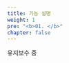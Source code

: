 ```yaml
---
title: 기능 설명
weight: 1
pre: "<b>01. </b>"
chapter: false
---
```


유지보수 중

<!--


"사운드 게임 교육"앱은 음악 게임 / 리듬 게임을 연습하고 연구하는 앱입니다.<br>
플레이 동영상을 재생해 Notes의 확인이나, 동영상을 직접 터치하는 것으로 의사 플레이할 수가 있습니다.

## 재생 동영상 추가

앱 내에서 재생할 동영상을 추가하는 방법에는 4가지가 있습니다.

#### Camera roll

Camera roll은 기기에서 동영상 촬영을 할 때 저장되는 장소입니다. 사진 앱 등에서 열람할 수 있습니다.<br>
이 앱에서 추가하는 방법은 다음과 같습니다.

1. 동영상 목록 화면 열기
2. 화면 오른쪽 하단의 "동영상 추가"버튼을 클릭하십시오
3. 추가 후보가 표시중에서 「카메라 롤」을 선택
4. 추가할 동영상 선택
5. 동영상 등록 정보를 입력하고 "추가" 버튼을 클릭

이 절차 후에 동영상 목록 화면으로 돌아가면 추가한 동영상이 목록에 표시됩니다.

#### iCloud Drive

iCloud Drive는 Apple이 제공하는 온라인 스토리지 서비스입니다. 파일 앱에서 열람할 수 있습니다.<br>
이 앱에서 추가하는 방법은 다음과 같습니다.

1. 동영상 목록 화면 열기
2. 화면 오른쪽 하단의 "동영상 추가"버튼을 클릭하십시오
3. 추가 후보가 표시되는 중에서 iCloud Drive를 선택
4. 추가할 동영상 선택
5. 동영상 등록 정보를 입력하고 "추가" 버튼을 클릭

이 절차 후에 동영상 목록 화면으로 돌아가면 추가한 동영상이 목록에 표시됩니다.

#### PC에서 전송

PC의 뮤직(구:iTunes) 앱에서 단말기의 앱 스토리지로 동영상을 전송할 수 있습니다.<br>
「<a href= "https://support.apple.com/ja-jp/HT201301" >iTunes를 사용하여 컴퓨터와 iOS/iPadOS 기기 간에 파일 공유</a>」페이지에 전송 방법이 쓰여져 있으므로, 여기를 참고로 앱에 전송하십시오.<br>
이 앱에서 추가하는 방법은 다음과 같습니다.

1. 동영상 목록 화면 열기
2. 화면 오른쪽 하단의 "동영상 추가"버튼을 클릭하십시오
3. 추가 후보가 표시 중에서 "앱 내"를 선택
4. 추가할 동영상 선택
5. 동영상 등록 정보를 입력하고 "추가" 버튼을 클릭

이 절차 후에 동영상 목록 화면으로 돌아가면 추가한 동영상이 목록에 표시됩니다.

#### YouTube 동영상 재생

YouTube는 Google의 동영상 공유 서비스입니다. 다른 사람이 업로드한 소리 게임/리듬 게임의 동영상이 존재할 수 있습니다.<br>
이 앱에서 추가하는 방법은 다음과 같습니다.

1. 동영상 목록 화면 열기
2. 화면 오른쪽 하단의 "동영상 추가"버튼을 클릭하십시오
3. 추가 후보가 표시되는 중 "YouTube"를 선택
4. YouTube 사이트에서 추가하려는 동영상 페이지 열기
5. 동영상 페이지의 오른쪽 하단에 있는 "동영상 등록" 버튼을 클릭합니다
6. 동영상 등록 정보를 입력하고 "추가" 버튼을 클릭

이 절차 후에 동영상 목록 화면으로 돌아가면 추가한 동영상이 목록에 표시됩니다.

{{% notice note %}}
YouTube 동영상을 다운로드하는 것은 아니므로 본 앱에서 동영상 재생 시 매회 통신량이 발생합니다.
{{% /notice %}}


## 가짜 플레이

재생 중에 동영상을 탭해도 일시 정지되는 일이 없습니다.<br>
그래서 의사적으로 음악 게임/리듬 게임을 플레이할 수 있습니다.<br>

그 이외에도 연습하기 쉬워지는 기능이 다수 있습니다.

- 동영상의 재생 속도를 조정<br>0.25~2.00배속까지의 범위에서 재생 속도를 조정할 수 있습니다
- 동영상 재생 시작/종료 위치 조정<br>어려운 부분만을 집중적으로 플레이할 수 있도록 재생 시작과 종료 범위를 설정할 수 있습니다
- 동영상 확대/축소 및 위치 조정<br>동영상을 단말기 해상도에 맞출 수 있도록 확축과 위치 조정을 할 수 있습니다
- 동영상 반전(MIRROR)<br>동영상 화면을 좌우 반전 표시 할 수 있습니다
- 동영상의 세로 방향/가로 방향 모두에 대응<br>단말 방향을 세로/가로 방향으로 고정하여 플레이 할 수 있습니다
- 재생 중에 몇 초 동안 되감기/빨리 감기 바로 가기 버튼<br>일시 정지하고 SeekBar를 조작하는 일 없이 간편하게 시간을 조작할 수 있는 쇼트 컷 버튼을 설정하고 있습니다

## 재생 위치를 북마크

![video scale](img_video_bookmark.png#imgleft)
<div class="clear clear_box"></div>
동영상의 재생 시작/종료 위치를 북마크 등록하는 기능이 있습니다.<br>
번호별로 재생 시작/종료 위치를 설정해 두면 연습하고 싶은 부분의 재생 위치를 빠르게 전환할 수 있습니다.<br>

## 다양한 게임의 판정 개소를 서포트

![video scale](img_video_scale.png#imgleft)
<div class="clear clear_box"></div>
단말기종마다 음악 게임/리듬 게임의 판정 개소가 다른 경우가 많습니다. 대상 동영상과 단말의 판정 개소의 위치가 다른 경우가 있습니다.<br>
이 문제에 대해 본 앱은, 이용의 단말에서의 판정 개소에 맞추기 쉽도록 가이드 표시를 서포트하고 있습니다.<br><br>
지원하는 게임은 다음과 같습니다. 느리지만 대응 앱을 계속 늘리고 있습니다.<br>

- 아이돌 마스터 신데렐라 걸즈
- 아이돌 마스터 밀리언 라이브! 시어터 데이즈
- 아이돌 마스터 SideM GROWING STARS
- 러브라이브! School Idol festival
- 뱅드림! 걸즈 밴드 파티!
- 프로젝트 세카이 컬러풀 스테이지! feat. 하츠네 미쿠
- Deemo
- VOEZ
- Arcaea
- Dynamix
- 히프노시스 마이크 -A.R.B-
- 앙상블스타즈 for kakao
- Re:Stage! Prism Step
- Tokyo 7th 시스터즈
- D4DJ Groovy Mix
- Uta Macross
- Girl friend (Onpu)
- Touhou Danmaku Kagura

{{% notice warning %}}
플레이 동영상을 촬영한 단말에 따라서는 판정 장소에 맞추지 못하는 경우가 있습니다.
{{% /notice %}}

-->
